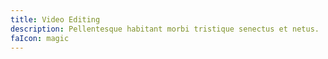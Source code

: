 ```yaml
---
title: Video Editing
description: Pellentesque habitant morbi tristique senectus et netus.
faIcon: magic
---
```

